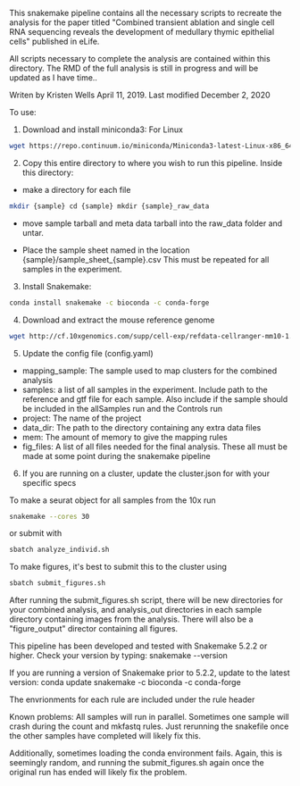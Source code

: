 This snakemake pipeline contains all the necessary scripts to recreate the analysis for the paper titled "Combined transient ablation and single cell RNA sequencing reveals the development of medullary thymic epithelial cells" published in eLife.

All scripts necessary to complete the analysis are contained within this directory. The RMD of the full analysis is still in progress and will be updated as I have time..

Writen by Kristen Wells April 11, 2019. Last modified December 2, 2020

To use:

1. Download and install miniconda3: For Linux

```bash
wget https://repo.continuum.io/miniconda/Miniconda3-latest-Linux-x86_64.sh bash Miniconda3-latest-Linux-x86_64.sh
```

2. Copy this entire directory to where you wish to run this pipeline. Inside this directory:

* make a directory for each file

```bash
mkdir {sample} cd {sample} mkdir {sample}_raw_data
```

* move sample tarball and meta data tarball into the raw_data folder and untar.

* Place the sample sheet named in the location {sample}/sample_sheet_{sample}.csv This must be repeated for all samples in the experiment.

3. Install Snakemake:

```bash
conda install snakemake -c bioconda -c conda-forge
```

4. Download and extract the mouse reference genome

```bash
wget http://cf.10xgenomics.com/supp/cell-exp/refdata-cellranger-mm10-1.2.0.tar.gz tar -xzvf refdata-cellranger-mm10-1.2.0.tar.gz
```

5. Update the config file (config.yaml)

* mapping_sample: The sample used to map clusters for the combined analysis
* samples: a list of all samples in the experiment. Include path to the reference and gtf file for each sample. Also include if the sample should be included in the allSamples run and the Controls run
* project: The name of the project
* data_dir: The path to the directory containing any extra data files
* mem: The amount of memory to give the mapping rules
* fig_files: A list of all files needed for the final analysis. These all must be made at some point during the snakemake pipeline

6. If you are running on a cluster, update the cluster.json for with your specific specs

To make a seurat object for all samples from the 10x run

```bash
snakemake --cores 30
``` 

or submit with

```bash
sbatch analyze_individ.sh
```

To make figures, it's best to submit this to the cluster using

```bash
sbatch submit_figures.sh
```

After running the submit_figures.sh script, there will be new directories for your combined analysis, and analysis_out directories in each sample directory containing images from the analysis. There will also be a "figure_output" director containing all figures.

This pipeline has been developed and tested with Snakemake 5.2.2 or higher. Check your version by typing: snakemake --version

If you are running a version of Snakemake prior to 5.2.2, update to the latest version: conda update snakemake -c bioconda -c conda-forge

The envrionments for each rule are included under the rule header

Known problems: All samples will run in parallel. Sometimes one sample will crash during the count and mkfastq rules. Just rerunning the snakefile once the other samples have completed will likely fix this.

Additionally, sometimes loading the conda environment fails. Again, this is seemingly random, and running the submit_figures.sh again once the original run has ended will likely fix the problem.
